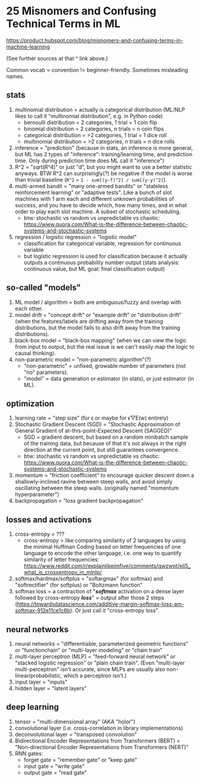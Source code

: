 # 25 Misnomers and Confusing Technical Terms in ML

https://product.hubspot.com/blog/misnomers-and-confusing-terms-in-machine-learning

(See further sources at that ^ link above.)

Common vocab = convention != beginner-friendly. Sometimes misleading names.

## stats

1. multinomial distribution = actually is categorical distribution (ML/NLP likes to call it "multinomial distribution", e.g. in Python code)
   - bernoulli distribution = 2 categories, 1 trial = 1 coin flip
   - binomial distribution = 2 categories, n trials = n coin flips
   - categorical distribution = >2 categories, 1 trial = 1 dice roll
   - multinomial distribution = >2 categories, n trials = n dice rolls
2. inference = "prediction" (because in stats, an inference is more general, but ML has 2 types of "inference": training/learning time, and prediction time. Only during prediction time does ML call it "inference")
3. R^2 = "sqrt(R^4)" or just "d", but you might want to use a better statistic anyways. BTW R^2 can surprisingly(?) be negative if the model is worse than trivial baseline (`R^2` = `1 - sum[(y-f)^2] / sum[(y-y)^2]`).
4. multi-armed bandit = "many one-armed bandits" or "stateless reinforcement learning" or "adaptive tests". Like a bunch of slot machines with 1 arm each and different unknown probabilities of success, and you have to decide which, how many times, and in what order to play each slot machine. A subset of stochastic scheduling.
   - btw: stochastic vs random vs unpredictable vs chaotic: https://www.quora.com/What-is-the-difference-between-chaotic-systems-and-stochastic-systems
5. regression / logistic regression = "logistic model"
   - classification for categorical variable, regression for continuous variable
   - but logistic regression is used for classification because it actually outputs a continuous probability number output (stats analysis: continuous value, but ML goal: final classification output)

## so-called "models"

1. ML model / algorithm = both are ambiguous/fuzzy and overlap with each other.
2. model drift = "concept drift" or "example drift" or "distribution drift" (when the features/labels are drifting away from the training distributions, but the model fails to also drift away from the training distributions).
3. black-box model = "black-box mapping" (when we can view the logic from input to output, but the real issue is we can't easily map the logic to causal thinking).
4. non-parametric model = "non-parametric algorithm"(?)
   - "non-parametric" = unfixed, growable number of parameters (not "no" parameters).
   - "model" = data generation or estimator (in stats), or just estimator (in ML).

## optimization

1. learning rate = "step size" (for ϵ or maybe for ϵ▽E(w) entirely)
2. Stochastic Gradient Descent (SGD) = "Stochastic Approximation of General Gradient of at-this-point-Expected Descent (SAGGED)"
   - SGD = gradient descent, but based on a random minibatch sample of the training data, but because of that it's not always in the right direction at the current point, but still guarantees convergence.
   - btw: stochastic vs random vs unpredictable vs chaotic: https://www.quora.com/What-is-the-difference-between-chaotic-systems-and-stochastic-systems
3. momentum = "friction coefficient" to encourage quicker descent down a shallowly-inclined ravine between steep walls, and avoid simply oscillating between the steep walls. (originally named "momentum hyperparameter")
4. backpropagation = "loss gradient backpropagation"

## losses and activations

1. cross-entropy = ???
   - cross-entropy = like comparing similarity of 2 languages by using the minimal Huffman Coding based on letter frequencies of one language to encode the other language, i.e. one way to quantify similarity of letter frequencies: https://www.reddit.com/r/explainlikeimfive/comments/gwzwot/eli5_what_is_crossentropy_in_mlnlp/
2. softmax/hardmax/softplus = "softargmax" (for softmax) and "softrectifier" (for softplus) or "Boltzmann function"
3. softmax loss = a contraction of "_**softmax**_ activation on a dense layer followed by cross-entropy _**loss**_" = output after those 2 steps (https://towardsdatascience.com/additive-margin-softmax-loss-am-softmax-912e11ce1c6b). Or just call it "cross-entropy loss".

## neural networks

1. neural networks = "differentiable, parameterized geometric functions" or "functionchain" or "multi-layer modeling" or "chain train"
2. multi-layer perceptron (MLP) = "feed-forward neural network" or "stacked logistic regression" or "plain chain train". (Even "multi-layer multi-perceptron" isn't accurate, since MLPs are usually also non-linear/probabilistic, which a perceptron isn't.)
3. input layer = "inputs"
4. hidden layer = "latent layers"

## deep learning

1. tensor = "multi-dimensional array" (AKA "holor")
2. convolutional layer (i.e. cross-correlation in library implementations)
3. deconvolutional layer = "transposed convolution"
4. Bidirectional Encoder Representations from Transformers (BERT) = "Non-directional Encoder Representations from Transformers (NERT)"
5. RNN gates:
   - forget gate = "remember gate" or "keep gate"
   - input gate = "write gate"
   - output gate = "read gate"
